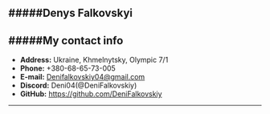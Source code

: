 #####Denys Falkovskyi
---
#####My contact info
---
+ **Address:** Ukraine, Khmelnytsky, Olympic 7/1
+ **Phone:** +380-68-65-73-005
+ **E-mail:** Denifalkovskiy04@gmail.com
+ **Discord:** Deni04(@DeniFalkovskiy)
+ **GitHub:** https://github.com/DeniFalkovskiy
---